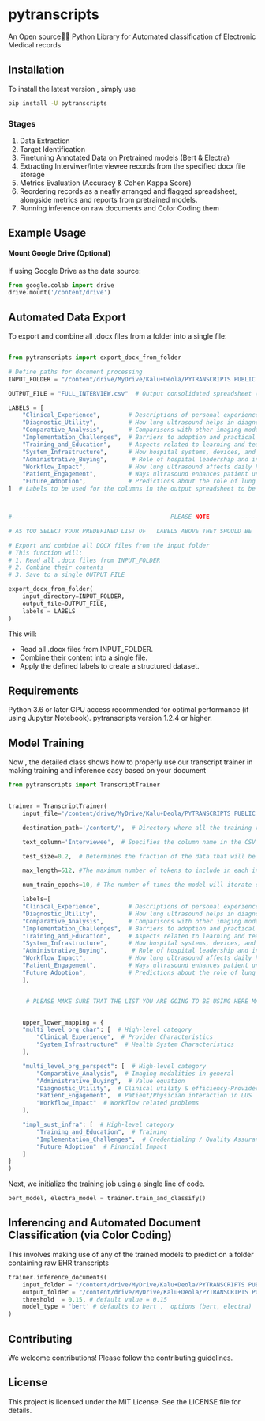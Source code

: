 # pytranscripts
An Open source👨‍🔧 Python Library for Automated classification of Electronic Medical records 

## Installation
To install the latest version , simply use

```sh
pip install -U pytranscripts
```


### Stages
1. Data Extraction
2. Target Identification
3. Finetuning Annotated Data on Pretrained models (Bert & Electra)
4. Extracting Interviwer/Interviewee records from the specified docx file storage
5. Metrics Evaluation (Accuracy & Cohen Kappa Score)
6. Reordering records as a neatly arranged and flagged spreadsheet, alongside metrics and reports from pretrained models.
7. Running inference on raw documents and Color Coding them

## Example Usage

#### Mount Google Drive (Optional)
If using Google Drive as the data source:

```python
from google.colab import drive
drive.mount('/content/drive')
```


## Automated Data Export

To export and combine all .docx files from a folder into a single file:


```python

from pytranscripts import export_docx_from_folder

# Define paths for document processing
INPUT_FOLDER = "/content/drive/MyDrive/Kalu+Deola/PYTRANSCRIPTS PUBLIC DEMO/synthetic_transcripts"  # Folder containing source DOCX files

OUTPUT_FILE = "FULL_INTERVIEW.csv"  # Output consolidated spreadsheet (either .csv or .excel)

LABELS = [
    "Clinical_Experience",        # Descriptions of personal experience using lung ultrasound
    "Diagnostic_Utility",         # How lung ultrasound helps in diagnosing diseases
    "Comparative_Analysis",       # Comparisons with other imaging modalities like X-ray or CT
    "Implementation_Challenges",  # Barriers to adoption and practical difficulties
    "Training_and_Education",     # Aspects related to learning and teaching lung ultrasound
    "System_Infrastructure",      # How hospital systems, devices, and software support ultrasound use
    "Administrative_Buying",       # Role of hospital leadership and institutional support
    "Workflow_Impact",            # How lung ultrasound affects daily hospital operations
    "Patient_Engagement",         # Ways ultrasound enhances patient understanding and involvement
    "Future_Adoption",            # Predictions about the role of lung ultrasound in hospital practice
]  # Labels to be used for the columns in the output spreadsheet to be filled up with empty 0s



#-------------------------------------        PLEASE NOTE         --------------------------------------

# AS YOU SELECT YOUR PREDEFINED LIST OF   LABELS ABOVE THEY SHOULD BE  SAME ONE YOU WOULD PASS INTO YOUR "TranscriptTrainer"

# Export and combine all DOCX files from the input folder
# This function will:
# 1. Read all .docx files from INPUT_FOLDER
# 2. Combine their contents
# 3. Save to a single OUTPUT_FILE

export_docx_from_folder(
    input_directory=INPUT_FOLDER,
    output_file=OUTPUT_FILE,
    labels = LABELS
)

```

This will:

- Read all .docx files from INPUT_FOLDER.
- Combine their content into a single file.
- Apply the defined labels to create a structured dataset.

## Requirements
Python 3.6 or later
GPU access recommended for optimal performance (if using Jupyter Notebook).
pytranscripts version 1.2.4 or higher.


## Model Training
Now , the detailed class shows how to properly use our transcript trainer in making training and inference easy based on your document


```python
from pytranscripts import TranscriptTrainer


trainer = TranscriptTrainer(
    input_file='/content/drive/MyDrive/Kalu+Deola/PYTRANSCRIPTS PUBLIC DEMO/FULL_INTERVIEW_TAGGED.xlsx',  # Path to the CSV / XLSX file containing the tagged documents. This is the main data source for training and evaluation.

    destination_path='/content/',  # Directory where all the training results, models, and logs will be saved. , We are using colab path to make things seamless

    text_column='Interviewee',  # Specifies the column name in the CSV file that contains the text data to be used for training.

    test_size=0.2,  # Determines the fraction of the data that will be used for testing the model, instead of training it. Here, 20% of data will be used for testing.

    max_length=512, #The maximum number of tokens to include in each input sequence, this helps in managing memory and computational resources. Sequences longer than this will be truncated.

    num_train_epochs=10, # The number of times the model will iterate over the entire training dataset during training. More epochs will mean more training.

    labels=[
    "Clinical_Experience",        # Descriptions of personal experience using lung ultrasound
    "Diagnostic_Utility",         # How lung ultrasound helps in diagnosing diseases
    "Comparative_Analysis",       # Comparisons with other imaging modalities like X-ray or CT
    "Implementation_Challenges",  # Barriers to adoption and practical difficulties
    "Training_and_Education",     # Aspects related to learning and teaching lung ultrasound
    "System_Infrastructure",      # How hospital systems, devices, and software support ultrasound use
    "Administrative_Buying",       # Role of hospital leadership and institutional support
    "Workflow_Impact",            # How lung ultrasound affects daily hospital operations
    "Patient_Engagement",         # Ways ultrasound enhances patient understanding and involvement
    "Future_Adoption",            # Predictions about the role of lung ultrasound in hospital practice
    ],


     # PLEASE MAKE SURE THAT THE LIST YOU ARE GOING TO BE USING HERE MATCHES THE ONE IN YOUR INPUT FILE


    upper_lower_mapping = {
    "multi_level_org_char": [  # High-level category
        "Clinical_Experience",  # Provider Characteristics
        "System_Infrastructure"  # Health System Characteristics
    ],

    "multi_level_org_perspect": [  # High-level category
        "Comparative_Analysis",  # Imaging modalities in general
        "Administrative_Buying",  # Value equation
        "Diagnostic_Utility",  # Clinical utility & efficiency-Provider perspective
        "Patient_Engagement",  # Patient/Physician interaction in LUS
        "Workflow_Impact"  # Workflow related problems
    ],

    "impl_sust_infra": [  # High-level category
        "Training_and_Education",  # Training
        "Implementation_Challenges",  # Credentialing / Quality Assurance Infrastructure
        "Future_Adoption"  # Financial Impact
    ]
}
)
```
Next, we initialize the training job  using a single line of code.

```python
bert_model, electra_model = trainer.train_and_classify()
```



## Inferencing and Automated Document Classification (via Color Coding)

This involves making use of any of the trained models to predict on a folder containing raw EHR transcripts

```python
trainer.inference_documents(
    input_folder = "/content/drive/MyDrive/Kalu+Deola/PYTRANSCRIPTS PUBLIC DEMO/synthetic_transcripts",
    output_folder = "/content/drive/MyDrive/Kalu+Deola/PYTRANSCRIPTS PUBLIC DEMO/inferenced_transcripts",
    threshold  = 0.15, # default value = 0.15
    model_type = 'bert' # defaults to bert ,  options (bert, electra)
)
```





## Contributing
We welcome contributions! Please follow the contributing guidelines.

## License
This project is licensed under the MIT License. See the LICENSE file for details.



